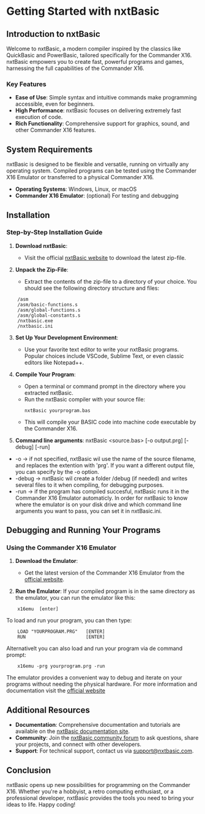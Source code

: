 # Getting Started with nxtBasic

## Introduction to nxtBasic

Welcome to nxtBasic, a modern compiler inspired by the classics like QuickBasic and PowerBasic, tailored specifically for the Commander X16. nxtBasic empowers you to create fast, powerful programs and games, harnessing the full capabilities of the Commander X16.

### Key Features

- **Ease of Use**: Simple syntax and intuitive commands make programming accessible, even for beginners.
- **High Performance**: nxtBasic focuses on delivering extremely fast execution of code.
- **Rich Functionality**: Comprehensive support for graphics, sound, and other Commander X16 features.

## System Requirements

nxtBasic is designed to be flexible and versatile, running on virtually any operating system. Compiled programs can be tested using the Commander X16 Emulator or transferred to a physical Commander X16.

- **Operating Systems**: Windows, Linux, or macOS
- **Commander X16 Emulator**: (optional) For testing and debugging

## Installation

### Step-by-Step Installation Guide

1. **Download nxtBasic**:
   - Visit the official [nxtBasic website](#) to download the latest zip-file.

2. **Unpack the Zip-File**:
   - Extract the contents of the zip-file to a directory of your choice. You should see the following directory structure and files:
```
    /asm
    /asm/basic-functions.s
    /asm/global-functions.s
    /asm/global-constants.s
    /nxtbasic.exe
    /nxtbasic.ini
```

3. **Set Up Your Development Environment**:
   - Use your favorite text editor to write your nxtBasic programs. Popular choices include VSCode, Sublime Text, or even classic editors like Notepad++.

4. **Compile Your Program**:
   - Open a terminal or command prompt in the directory where you extracted nxtBasic.
   - Run the nxtBasic compiler with your source file:
     ```
     nxtBasic yourprogram.bas
     ```
   - This will compile your BASIC code into machine code executable by the Commander X16.

5. **Command line arguments**:
   nxtBasic <source.bas> [-o output.prg] [-debug] [-run]

- -o -> if not specified, nxtBasic wil use the name of the source filename, and replaces the extention with 'prg'. If you want a different output file, you can specify by the -o option.
- -debug -> nxtBasic wil create a folder /debug (if needed) and writes several files to it when compiling, for debugging purposes.
- -run -> if the program has compiled succesful, nxtBasic runs it in the Commander X16 Emulator automaticly. In order for nxtBasic to know where the emulator is on your disk drive and which command line arguments you want to pass, you can set it in nxtBasic.ini.


## Debugging and Running Your Programs

### Using the Commander X16 Emulator

1. **Download the Emulator**:
   - Get the latest version of the Commander X16 Emulator from the [official website]([#](https://github.com/X16Community/x16-emulator/releases/)).

2. **Run the Emulator**:
If your compiled program is in the same directory as the emulator, you can run the emulator like this:
```
    x16emu  [enter]
```    
To load and run your program, you can then type:
```
    LOAD "YOURPROGRAM.PRG"   [ENTER]
    RUN                      [ENTER]
```
    
Alternativelt you can also load and run your program via de command prompt:
```
    x16emu -prg yourprogram.prg -run
``` 
The emulator provides a convenient way to debug and iterate on your programs without needing the physical hardware. For more information and documentation visit the [official website](https://github.com/X16Community/x16-emulator)

## Additional Resources

- **Documentation**: Comprehensive documentation and tutorials are available on the [nxtBasic documentation site](#).
- **Community**: Join the [nxtBasic community forum](#) to ask questions, share your projects, and connect with other developers.
- **Support**: For technical support, contact us via [support@nxtbasic.com](mailto:support@nxtbasic.com).

## Conclusion

nxtBasic opens up new possibilities for programming on the Commander X16. Whether you're a hobbyist, a retro computing enthusiast, or a professional developer, nxtBasic provides the tools you need to bring your ideas to life. Happy coding!


